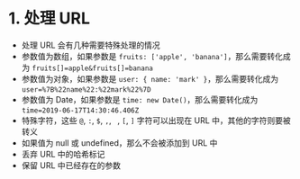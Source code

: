 # 1. 处理 URL

+ 处理 URL 会有几种需要特殊处理的情况
+ 参数值为数组，如果参数是 `fruits: ['apple', 'banana']`，那么需要转化成为 `fruits[]=apple&fruits[]=banana`
+ 参数值为对象，如果参数是 `user: { name: 'mark' }`，那么需要转化成为 `user=%7B%22name%22:%22mark%22%7D`
+ 参数值为 Date，如果参数是 `time: new Date()`，那么需要转化成为 `time=2019-06-17T14:30:46.406Z`
+ 特殊字符，这些 `@`, `:`, `$`, `,`, ` `, `[`, `]` 字符可以出现在 URL 中，其他的字符则要被转义
+ 如果值为 null 或 undefined，那么不会被添加到 URL 中
+ 丢弃 URL 中的哈希标记
+ 保留 URL 中已经存在的参数







